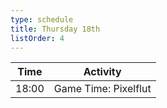 ```yaml
---
type: schedule
title: Thursday 18th
listOrder: 4
---
```


| Time  | Activity                    |
|-------|-----------------------------|
| 18:00 | Game Time: Pixelflut        |
